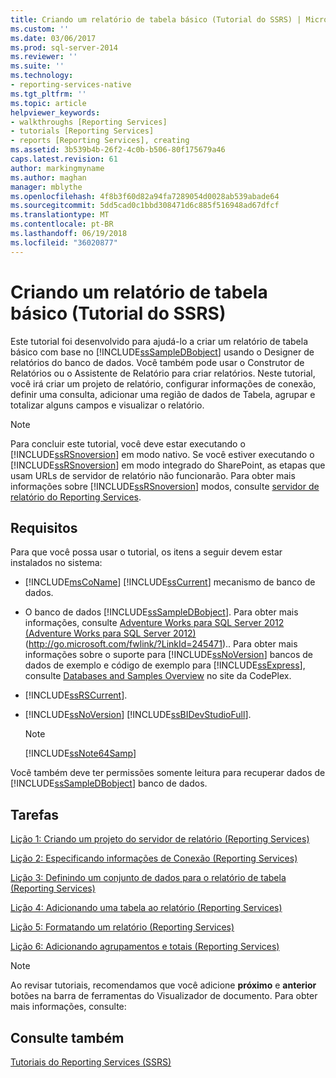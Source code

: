 ```yaml
---
title: Criando um relatório de tabela básico (Tutorial do SSRS) | Microsoft Docs
ms.custom: ''
ms.date: 03/06/2017
ms.prod: sql-server-2014
ms.reviewer: ''
ms.suite: ''
ms.technology:
- reporting-services-native
ms.tgt_pltfrm: ''
ms.topic: article
helpviewer_keywords:
- walkthroughs [Reporting Services]
- tutorials [Reporting Services]
- reports [Reporting Services], creating
ms.assetid: 3b539b4b-26f2-4c0b-b506-80f175679a46
caps.latest.revision: 61
author: markingmyname
ms.author: maghan
manager: mblythe
ms.openlocfilehash: 4f8b3f60d82a94fa7289054d0028ab539abade64
ms.sourcegitcommit: 5dd5cad0c1bbd308471d6c885f516948ad67dfcf
ms.translationtype: MT
ms.contentlocale: pt-BR
ms.lasthandoff: 06/19/2018
ms.locfileid: "36020877"
---
```

# <a name="create-a-basic-table-report-ssrs-tutorial"></a>Criando um relatório de tabela básico (Tutorial do SSRS)
  Este tutorial foi desenvolvido para ajudá-lo a criar um relatório de tabela básico com base no [!INCLUDE[ssSampleDBobject](../includes/sssampledbobject-md.md)] usando o Designer de relatórios do banco de dados. Você também pode usar o Construtor de Relatórios ou o Assistente de Relatório para criar relatórios. Neste tutorial, você irá criar um projeto de relatório, configurar informações de conexão, definir uma consulta, adicionar uma região de dados de Tabela, agrupar e totalizar alguns campos e visualizar o relatório.  
  
> [!NOTE]  
>  Para concluir este tutorial, você deve estar executando o [!INCLUDE[ssRSnoversion](../includes/ssrsnoversion-md.md)] em modo nativo. Se você estiver executando o [!INCLUDE[ssRSnoversion](../includes/ssrsnoversion-md.md)] em modo integrado do SharePoint, as etapas que usam URLs de servidor de relatório não funcionarão. Para obter mais informações sobre [!INCLUDE[ssRSnoversion](../includes/ssrsnoversion-md.md)] modos, consulte [servidor de relatório do Reporting Services](reporting-services-report-server.md).  
  
## <a name="requirements"></a>Requisitos  
 Para que você possa usar o tutorial, os itens a seguir devem estar instalados no sistema:  
  
-   [!INCLUDE[msCoName](../includes/msconame-md.md)] [!INCLUDE[ssCurrent](../includes/sscurrent-md.md)] mecanismo de banco de dados.  
  
-   O banco de dados [!INCLUDE[ssSampleDBobject](../includes/sssampledbobject-md.md)].  Para obter mais informações, consulte [Adventure Works para SQL Server 2012 (Adventure Works para SQL Server 2012)](http://go.microsoft.com/fwlink/?LinkId=245471) (http://go.microsoft.com/fwlink/?LinkId=245471).. Para obter mais informações sobre o suporte para [!INCLUDE[ssNoVersion](../includes/ssnoversion-md.md)] bancos de dados de exemplo e código de exemplo para [!INCLUDE[ssExpress](../includes/ssexpress-md.md)], consulte [Databases and Samples Overview](http://go.microsoft.com/fwlink/?LinkId=110391) no site da CodePlex.  
  
-   [!INCLUDE[ssRSCurrent](../includes/ssrscurrent-md.md)].  
  
-   [!INCLUDE[ssNoVersion](../includes/ssnoversion-md.md)] [!INCLUDE[ssBIDevStudioFull](../includes/ssbidevstudiofull-md.md)].  
  
    > [!NOTE]  
    >  [!INCLUDE[ssNote64Samp](../includes/ssnote64samp-md.md)]  
  
 Você também deve ter permissões somente leitura para recuperar dados de [!INCLUDE[ssSampleDBobject](../includes/sssampledbobject-md.md)] banco de dados.  
  
## <a name="tasks"></a>Tarefas  
 [Lição 1: Criando um projeto do servidor de relatório &#40;Reporting Services&#41;](lesson-1-creating-a-report-server-project-reporting-services.md)  
  
 [Lição 2: Especificando informações de Conexão &#40;Reporting Services&#41;](lesson-2-specifying-connection-information-reporting-services.md)  
  
 [Lição 3: Definindo um conjunto de dados para o relatório de tabela &#40;Reporting Services&#41;](lesson-3-defining-a-dataset-for-the-table-report-reporting-services.md)  
  
 [Lição 4: Adicionando uma tabela ao relatório &#40;Reporting Services&#41;](lesson-4-adding-a-table-to-the-report-reporting-services.md)  
  
 [Lição 5: Formatando um relatório &#40;Reporting Services&#41;](lesson-5-formatting-a-report-reporting-services.md)  
  
 [Lição 6: Adicionando agrupamentos e totais &#40;Reporting Services&#41;](lesson-6-adding-grouping-and-totals-reporting-services.md)  
  
> [!NOTE]  
>  Ao revisar tutoriais, recomendamos que você adicione **próximo** e **anterior** botões na barra de ferramentas do Visualizador de documento. Para obter mais informações, consulte:  
  
## <a name="see-also"></a>Consulte também  
 [Tutoriais do Reporting Services &#40;SSRS&#41;](reporting-services-tutorials-ssrs.md)  
  
  